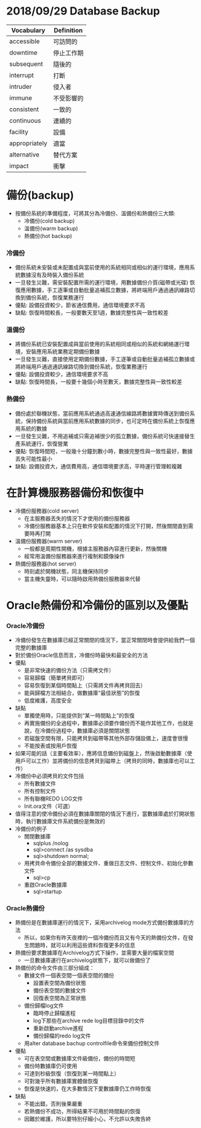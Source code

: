 # 2018/09/29 Database Backup
Vocabulary|Definition
----------|----------
accessible|可訪問的
downtime|停止工作期
subsequent|隨後的
interrupt|打斷
intruder|侵入者
immune|不受影響的
consistent|一致的
continuous|連續的
facility|設備
appropriately|適當
alternative|替代方案
impact|衝擊

# 備份(backup)
- 按備份系統的準備程度，可將其分為冷備份、溫備份和熱備份三大類:
	- 冷備份(cold backup)
	- 溫備份(warm backup)
	- 熱備份(hot backup)

### 冷備份
- 備份系統未安裝或未配置成與當前使用的系統相同或相似的運行環境，應用系統數據沒有及時裝入備份系統
- 一旦發生災難，需安裝配置所需的運行環境，用數據備份介質(磁帶或光碟) 恢復應用數據，手工逐筆或自動批量追補孤立數據，將終端用戶通過通訊線路切換到備份系統，恢復業務運行
- 優點: 設備投資較少，節省通信費用，通信環境要求不高
- 缺點: 恢復時間較長，一般要數天至1週，數據完整性與一致性較差

### 溫備份
- 將備份系統已安裝配置成與當前使用的系統相同或相似的系統和網絡運行環境，安裝應用系統業務定期備份數據
- 一旦發生災難，直接使用定期備份數據，手工逐筆或自動批量追補孤立數據或將終端用戶通過通訊線路切換到備份系統，恢復業務運行
- 優點: 設備投資較少，通信環境要求不高
- 缺點: 恢復時間長，一般要十幾個小時至數天，數據完整性與一致性較差

### 熱備份
- 備份處於聯機狀態，當前應用系統通過高速通信線路將數據實時傳送到備份系統，保持備份系統與當前應用系統數據的同步，也可定時在備份系統上恢復應用系統的數據
- 一旦發生災難，不用追補或只需追補很少的孤立數據，備份系統可快速接替生產系統運行，恢復營業
- 優點: 恢復時間短，一般幾十分鐘到數小時，數據完整性與一致性最好，數據丟失可能性最小
- 缺點: 設備投資大，通信費用高，通信環境要求高，平時運行管理較複雜

# 在計算機服務器備份和恢復中
- 冷備份服務器(cold server)
	- 在主服務器丟失的情況下才使用的備份服務器
	- 冷備份服務器基本上只在軟件安裝和配置的情況下打開，然後關閉直到需要時再打開
- 溫備份服務器(warm server)
	- 一般都是周期性開機，根據主服務器內容進行更新，然後關機
	- 經常用溫備份服務器來進行複制和鏡像操作
- 熱備份服務器(hot server)
	- 時刻處於開機狀態，同主機保持同步
	- 當主機失靈時，可以隨時啟用熱備份服務器來代替

# Oracle熱備份和冷備份的區別以及優點
### Oracle冷備份
- 冷備份發生在數據庫已經正常關閉的情況下，當正常關閉時會提供給我們一個完整的數據庫
- 對於備份Oracle信息而言，冷備份時最快和最安全的方法
- 優點
	- 是非常快速的備份方法（只需拷文件）
	- 容易歸檔（簡單拷貝即可）
	- 容易恢復到某個時間點上（只需將文件再拷貝回去）
	- 能與歸檔方法相結合，做數據庫“最佳狀態”的恢復
	- 低度維護，高度安全
- 缺點
	- 單獨使用時，只能提供到“某一時間點上”的恢復
	- 再實施備份的全過程中，數據庫必須要作備份而不能作其他工作，也就是說，在冷備份過程中，數據庫必須是關閉狀態
	- 若磁盤空間有限，只能拷貝到磁帶等其他外部存儲設備上，速度會很慢
	- 不能按表或按用戶恢復
- 如果可能的話（主要看效率），應將信息備份到磁盤上，然後啟動數據庫（使用戶可以工作）並將備份的信息拷貝到磁帶上（拷貝的同時，數據庫也可以工作）
- 冷備份中必須拷貝的文件包括
	- 所有數據文件
	- 所有控制文件
	- 所有聯機REDO LOG文件
	- Init.ora文件（可選）
- 值得注意的使冷備份必須在數據庫關閉的情況下進行，當數據庫處於打開狀態時，執行數據庫文件系統備份是無效的
- 冷備份的例子
	- 關閉數據庫
		- sqlplus /nolog
		- sql>connect /as sysdba
		- sql>shutdown normal;
	- 用拷貝命令備份全部的數據文件、重做日志文件、控制文件、初始化參數文件
		- sql>cp
	- 重啟Oracle數據庫
		- sql>startup

### Oracle熱備份
- 熱備份是在數據庫運行的情況下，采用archivelog mode方式備份數據庫的方法
	- 所以，如果你有昨天夜裡的一個冷備份而且又有今天的熱備份文件，在發生問題時，就可以利用這些資料恢復更多的信息
- 熱備份要求數據庫在Archivelog方式下操作，並需要大量的檔案空間
	- 一旦數據庫運行在archivelog狀態下，就可以做備份了
- 熱備份的命令文件由三部分組成：
	- 數據文件一個表空間一個表空間的備份
		- 設置表空間為備份狀態
		- 備份表空間的數據文件
		- 回復表空間為正常狀態
	- 備份歸檔log文件
		- 臨時停止歸檔進程
		- log下那些在archive rede log目標目錄中的文件
		- 重新啟動archive進程
		- 備份歸檔的redo log文件
	- 用alter database bachup controlfile命令來備份控制文件
- 優點
	- 可在表空間或數據庫文件級備份，備份的時間短
	- 備份時數據庫仍可使用
	- 可達到秒級恢復（恢復到某一時間點上）
	- 可對幾乎所有數據庫實體做恢復
	- 恢復是快速的，在大多數情況下愛數據庫仍工作時恢復
- 缺點
	- 不能出錯，否則後果嚴重
	- 若熱備份不成功，所得結果不可用於時間點的恢復
	- 因難於維護，所以要特別仔細小心，不允許以失敗告終
